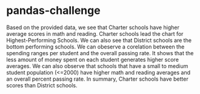 # pandas-challenge

Based on the provided data, we see that Charter schools have higher average scores in math and reading. Charter schools lead the chart for Highest-Performing Schools. We can also see that District schools are the bottom performing schools. We can obeserve a corelation between the spending ranges per student and the overall passing rate. It shows that the less amount of money spent on each student generates higher score averages. We can also observe that schools that have a small to medium student population (<=2000) have higher math and reading averages and an overall percent passing rate. In summary, Charter schools have better scores than District schools. 

